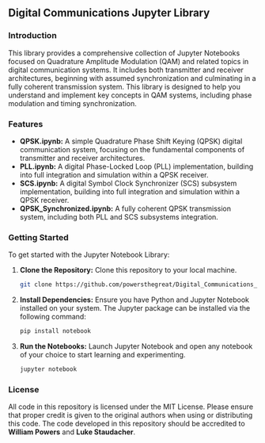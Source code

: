 ## Digital Communications Jupyter Library

### Introduction

This library provides a comprehensive collection of Jupyter Notebooks focused on Quadrature Amplitude Modulation (QAM) and related topics in digital communication systems. It includes both transmitter and receiver architectures, beginning with assumed synchronization and culminating in a fully coherent transmission system. This library is designed to help you understand and implement key concepts in QAM systems, including phase modulation and timing synchronization.

### Features

- **QPSK.ipynb:** A simple Quadrature Phase Shift Keying (QPSK) digital communication system, focusing on the fundamental components of transmitter and receiver architectures.
- **PLL.ipynb:** A digital Phase-Locked Loop (PLL) implementation, building into full integration and simulation within a QPSK receiver.
- **SCS.ipynb:** A digital Symbol Clock Synchronizer (SCS) subsystem implementation, building into full integration and simulation within a QPSK receiver.
- **QPSK_Synchronized.ipynb:** A fully coherent QPSK transmission system, including both PLL and SCS subsystems integration.

### Getting Started

To get started with the Jupyter Notebook Library:

1. **Clone the Repository:** Clone this repository to your local machine.
   ```bash
   git clone https://github.com/powersthegreat/Digital_Communications_Notebooks
   ```
2. **Install Dependencies:** Ensure you have Python and Jupyter Notebook installed on your system. The Jupyter package can be installed via the following command:
   ```bash
   pip install notebook
   ```
3. **Run the Notebooks:** Launch Jupyter Notebook and open any notebook of your choice to start learning and experimenting.
   ```bash
   jupyter notebook
   ```

### License

All code in this repository is licensed under the MIT License. Please ensure that proper credit is given to the original authors when using or distributing this code. The code developed in this repository should be accredited to **William Powers** and **Luke Staudacher**.